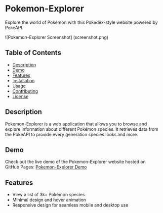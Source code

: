 # Pokemon-Explorer

Explore the world of Pokémon with this Pokedex-style website powered by PokeAPI.

![Pokemon-Explorer Screenshot]
(screenshot.png)

## Table of Contents
- [Description](#description)
- [Demo](#demo)
- [Features](#features)
- [Installation](#installation)
- [Usage](#usage)
- [Contributing](#contributing)
- [License](#license)

## Description
Pokemon-Explorer is a web application that allows you to browse and explore information about different Pokémon species. It retrieves data from the PokeAPI to provide every generation species looks and more.

## Demo
Check out the live demo of the Pokemon-Explorer website hosted on GitHub Pages: [Pokemon-Explorer Demo](https://yourusername.github.io/Pokemon-Explorer)

## Features
- View a list of 3k+ Pokémon species
- Minimal design and hover animation 
- Responsive design for seamless mobile and desktop use
 
